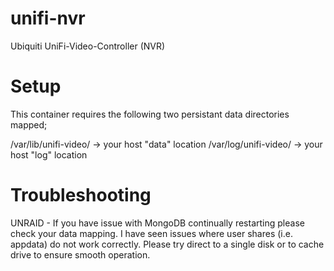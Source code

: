 # unifi-nvr
Ubiquiti UniFi-Video-Controller (NVR)

# Setup
This container requires the following two persistant data directories mapped;

/var/lib/unifi-video/ -> your host "data" location
/var/log/unifi-video/ -> your host "log" location

# Troubleshooting
UNRAID - If you have issue with MongoDB continually restarting please check your data mapping. I have seen issues where user shares (i.e. appdata) do not work correctly. Please try direct to a single disk or to cache drive to ensure smooth operation.
